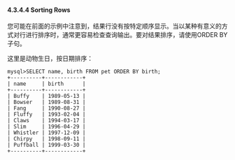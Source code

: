 #### 4.3.4.4 Sorting Rows

您可能在前面的示例中注意到，结果行没有按特定顺序显示。当以某种有意义的方式对行进行排序时，通常更容易检查查询输出。要对结果排序，请使用ORDER BY子句。

这里是动物生日，按日期排序：

```
mysql>SELECT name, birth FROM pet ORDER BY birth;
+----------+------------+
| name     | birth      |
+----------+------------+
| Buffy    | 1989-05-13 |
| Bowser   | 1989-08-31 |
| Fang     | 1990-08-27 |
| Fluffy   | 1993-02-04 |
| Claws    | 1994-03-17 |
| Slim     | 1996-04-29 |
| Whistler | 1997-12-09 |
| Chirpy   | 1998-09-11 |
| Puffball | 1999-03-30 |
+----------+------------+
```



